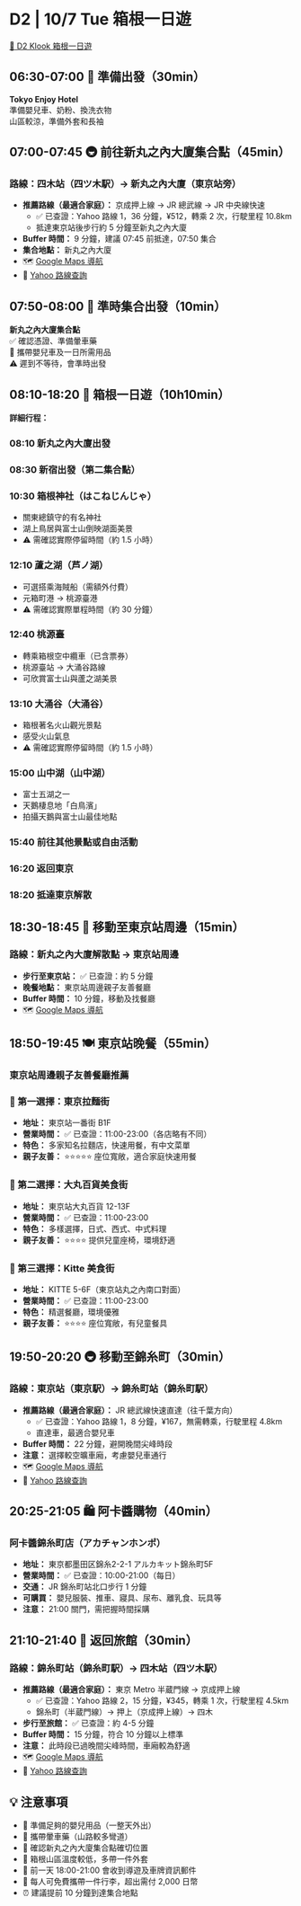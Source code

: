 # D2 | 10/7 Tue 箱根一日遊

[🚌 D2 Klook 箱根一日遊](https://www.klook.com/zh-HK/activity/124332-hakone-shrine-lake-ashi-owakudani-yamanakako-day-tour-from-tokyo/?spm=Wish.Favorite_Activity_Card_LIST&clickId=cbf8260185)

## **06:30-07:00** 🌅 準備出發（**30min**）

**Tokyo Enjoy Hotel**  
準備嬰兒車、奶粉、換洗衣物  
山區較涼，準備外套和長袖

## **07:00-07:45** 🚇 前往新丸之內大廈集合點（**45min**）

### 路線：四木站（四ツ木駅）→ 新丸之內大廈（東京站旁）

- **推薦路線（最適合家庭）：** 京成押上線 → JR 總武線 → JR 中央線快速
  - ✅ 已查證：Yahoo 路線 1，36 分鐘，¥512，轉乘 2 次，行駛里程 10.8km
  - 抵達東京站後步行約 5 分鐘至新丸之內大廈
- **Buffer 時間：** 9 分鐘，建議 07:45 前抵達，07:50 集合
- **集合地點：** 新丸之內大廈
- 🗺️ [Google Maps 導航](https://www.google.com/maps/dir/?api=1&origin=四ツ木駅&destination=新丸之内ビルディング&travelmode=transit)
- 🚃 [Yahoo 路線查詢](https://transit.yahoo.co.jp/search/result?from=四ツ木&to=東京&y=2025&m=10&d=07&hh=07&m1=0&m2=0&type=1&ticket=ic&expkind=1&userpass=1&ws=3&s=0&al=0&shin=1&ex=1&hb=1&lb=1&sr=0)

## **07:50-08:00** 🚌 準時集合出發（**10min**）

**新丸之內大廈集合點**  
✅ 確認憑證、準備暈車藥  
👶 攜帶嬰兒車及一日所需用品  
⚠️ 遲到不等待，會準時出發

## **08:10-18:20** 🗻 箱根一日遊（**10h10min**）

**詳細行程：**

### **08:10** 新丸之內大廈出發

### **08:30** 新宿出發（第二集合點）

### **10:30** 箱根神社（はこねじんじゃ）

- 關東總鎮守的有名神社
- 湖上鳥居與富士山倒映湖面美景
- ⚠️ 需確認實際停留時間（約 1.5 小時）

### **12:10** 蘆之湖（芦ノ湖）

- 可選搭乘海賊船（需額外付費）
- 元箱町港 → 桃源臺港
- ⚠️ 需確認實際單程時間（約 30 分鐘）

### **12:40** 桃源臺

- 轉乘箱根空中纜車（已含票券）
- 桃源臺站 → 大涌谷路線
- 可欣賞富士山與蘆之湖美景

### **13:10** 大涌谷（大涌谷）

- 箱根著名火山觀光景點
- 感受火山氣息
- ⚠️ 需確認實際停留時間（約 1.5 小時）

### **15:00** 山中湖（山中湖）

- 富士五湖之一
- 天鵝棲息地「白鳥濱」
- 拍攝天鵝與富士山最佳地點

### **15:40** 前往其他景點或自由活動

### **16:20** 返回東京

### **18:20** 抵達東京解散

## **18:30-18:45** 🚶 移動至東京站周邊（**15min**）

### 路線：新丸之內大廈解散點 → 東京站周邊

- **步行至東京站：** ✅ 已查證：約 5 分鐘
- **晚餐地點：** 東京站周邊親子友善餐廳
- **Buffer 時間：** 10 分鐘，移動及找餐廳
- 🗺️ [Google Maps 導航](https://www.google.com/maps/dir/?api=1&origin=新丸之内ビルディング&destination=東京駅&travelmode=walking)

## **18:50-19:45** 🍽️ 東京站晚餐（**55min**）

### 東京站周邊親子友善餐廳推薦

### 🥇 第一選擇：東京拉麵街

- **地址：** 東京站一番街 B1F
- **營業時間：** ✅ 已查證：11:00-23:00（各店略有不同）
- **特色：** 多家知名拉麵店，快速用餐，有中文菜單
- **親子友善：** ⭐⭐⭐⭐⭐ 座位寬敞，適合家庭快速用餐

### 🥈 第二選擇：大丸百貨美食街

- **地址：** 東京站大丸百貨 12-13F
- **營業時間：** ✅ 已查證：11:00-23:00
- **特色：** 多樣選擇，日式、西式、中式料理
- **親子友善：** ⭐⭐⭐⭐ 提供兒童座椅，環境舒適

### 🥉 第三選擇：Kitte 美食街

- **地址：** KITTE 5-6F（東京站丸之內南口對面）
- **營業時間：** ✅ 已查證：11:00-23:00
- **特色：** 精選餐廳，環境優雅
- **親子友善：** ⭐⭐⭐⭐ 座位寬敞，有兒童餐具

## **19:50-20:20** 🚇 移動至錦糸町（**30min**）

### 路線：東京站（東京駅）→ 錦糸町站（錦糸町駅）

- **推薦路線（最適合家庭）：** JR 總武線快速直達（往千葉方向）
  - ✅ 已查證：Yahoo 路線 1，8 分鐘，¥167，無需轉乘，行駛里程 4.8km
  - 直達車，最適合嬰兒車
- **Buffer 時間：** 22 分鐘，避開晚間尖峰時段
- **注意：** 選擇較空曠車廂，考慮嬰兒車通行
- 🗺️ [Google Maps 導航](https://www.google.com/maps/dir/?api=1&origin=東京駅&destination=錦糸町駅&travelmode=transit)
- 🚃 [Yahoo 路線查詢](https://transit.yahoo.co.jp/search/result?from=東京&to=錦糸町&y=2025&m=10&d=07&hh=19&m1=5&m2=0&type=1&ticket=ic&expkind=1&userpass=1&ws=3&s=0&al=0&shin=1&ex=1&hb=1&lb=1&sr=0)

## **20:25-21:05** 🛍️ 阿卡醬購物（**40min**）

### 阿卡醬錦糸町店（アカチャンホンポ）

- **地址：** 東京都墨田区錦糸2-2-1 アルカキット錦糸町5F
- **營業時間：** ✅ 已查證：10:00-21:00（每日）
- **交通：** JR 錦糸町站北口步行 1 分鐘
- **可購買：** 嬰兒服裝、推車、寢具、尿布、離乳食、玩具等
- **注意：** 21:00 關門，需把握時間採購

## **21:10-21:40** 🏨 返回旅館（**30min**）

### 路線：錦糸町站（錦糸町駅）→ 四木站（四ツ木駅）

- **推薦路線（最適合家庭）：** 東京 Metro 半蔵門線 → 京成押上線
  - ✅ 已查證：Yahoo 路線 2，15 分鐘，¥345，轉乘 1 次，行駛里程 4.5km
  - 錦糸町（半蔵門線）→ 押上（京成押上線）→ 四木
- **步行至旅館：** ✅ 已查證：約 4-5 分鐘
- **Buffer 時間：** 15 分鐘，符合 10 分鐘以上標準
- **注意：** 此時段已過晚間尖峰時間，車廂較為舒適
- 🗺️ [Google Maps 導航](https://www.google.com/maps/dir/?api=1&origin=錦糸町駅&destination=四ツ木駅&travelmode=transit)
- 🚃 [Yahoo 路線查詢](https://transit.yahoo.co.jp/search/result?from=錦糸町&to=四ツ木&y=2025&m=10&d=07&hh=21&m1=1&m2=0&type=1&ticket=ic&expkind=1&userpass=1&ws=3&s=0&al=0&shin=1&ex=1&hb=1&lb=1&sr=0)

## 💡 **注意事項**

- 🍼 準備足夠的嬰兒用品（一整天外出）
- 💊 攜帶暈車藥（山路較多彎道）
- 📱 確認新丸之內大廈集合點確切位置
- 🧥 箱根山區溫度較低，多帶一件外套
- 📧 前一天 18:00-21:00 會收到導遊及車牌資訊郵件
- 🎒 每人可免費攜帶一件行李，超出需付 2,000 日幣
- ⏰ 建議提前 10 分鐘到達集合地點

